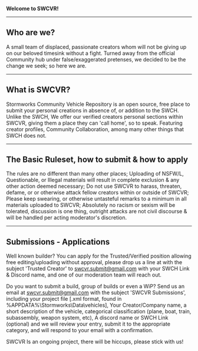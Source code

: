 **Welcome to SWCVR!**

------------------------
**Who are we?**
------------------------
A small team of displaced, passionate creators whom will not be giving up on our beloved timesink without a fight. Turned away from the official Community hub under false/exaggerated pretenses, we decided to be the change we seek; so here we are.

------------------------
**What is SWCVR?**
------------------------
Stormworks Community Vehicle Repository is an open source, free place to submit your personal creations in absence of, or addition to the SWCH.
Unlike the SWCH, We offer our verified creators personal sections within SWCVR, giving them a place they can 'call home', so to speak. Featuring creator profiles, Community Collaboration, among many other things that SWCH does not.

------------------------
**The Basic Ruleset, how to submit & how to apply**
------------------------
The rules are no different than many other places; Uploading of NSFW/L, Questionable, or Illegal materials will result in complete exclusion & any other action deemed necessary;
Do not use SWCVR to harass, threaten, defame, or or otherwise attack fellow creators within or outside of SWCVR;
Please keep swearing, or otherwise untasteful remarks to a minimum in all materials uploaded to SWCVR;
Absolutely no racism or sexism will be tolerated, discussion is one thing, outright attacks are not civil discourse & will be handled per acting moderator's discretion.

------------------------
**Submissions - Applications**
------------------------
Well known builder? You can apply for the Trusted/Verified position allowing free editing/uploading without approval, please drop us a line at with the subject 'Trusted Creator' to swcvr.submit@gmail.com with your SWCH Link & Discord name, and one of our moderation team will reach out.

Do you want to submit a build, group of builds or even a WiP? Send us an email at swcvr.submit@gmail.com with the subject 'SWCVR Submissions', including your project file [.xml format, found in %APPDATA%\Stormworks\Data\vehicles], Your Creator/Company name, a short description of the vehicle, categorical classification (plane, boat, train, subassembly, weapon system, etc), A discord name or SWCH Link (optional) and we will review your entry, submit it to the appropriate category, and will respond to your email with a confirmation.

SWCVR Is an ongoing project, there will be hiccups, please stick with us!
